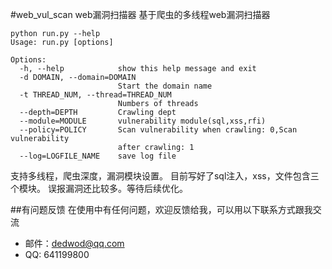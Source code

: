 #web_vul_scan
web漏洞扫描器
基于爬虫的多线程web漏洞扫描器
    
    python run.py --help
    Usage: run.py [options]
    
    Options:
      -h, --help            show this help message and exit
      -d DOMAIN, --domain=DOMAIN
                            Start the domain name
      -t THREAD_NUM, --thread=THREAD_NUM
                            Numbers of threads
      --depth=DEPTH         Crawling dept
      --module=MODULE       vulnerability module(sql,xss,rfi)
      --policy=POLICY       Scan vulnerability when crawling: 0,Scan vulnerability
                            after crawling: 1
      --log=LOGFILE_NAME    save log file

支持多线程，爬虫深度，漏洞模块设置。
目前写好了sql注入，xss，文件包含三个模块。
误报漏洞还比较多。等待后续优化。

##有问题反馈
在使用中有任何问题，欢迎反馈给我，可以用以下联系方式跟我交流

* 邮件：dedwod@qq.com
* QQ: 641199800
